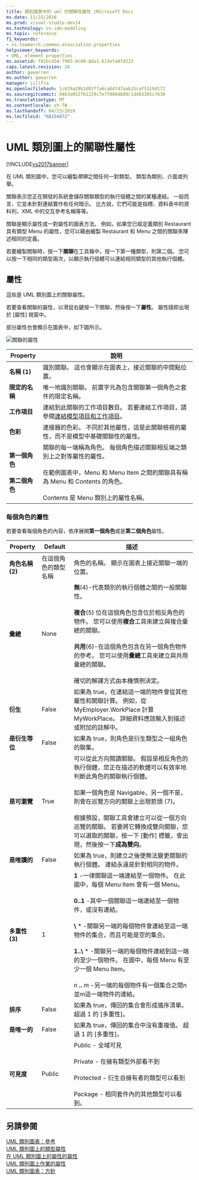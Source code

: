 ```yaml
---
title: 類別圖表中的 uml 的關聯性屬性 |Microsoft Docs
ms.date: 11/15/2016
ms.prod: visual-studio-dev14
ms.technology: vs-ide-modeling
ms.topic: reference
f1_keywords:
- vs.teamarch.common.association.properties
helpviewer_keywords:
- UML, element properties
ms.assetid: f82bcd34-7903-4c00-8da1-613efa07d223
caps.latest.revision: 26
author: gewarren
ms.author: gewarren
manager: jillfra
ms.openlocfilehash: 1c029a29b2d81f7a6ca64f47aab15caf5119d172
ms.sourcegitcommit: 94b3a052fb1229c7e7f8804b09c1d403385c7630
ms.translationtype: MT
ms.contentlocale: zh-TW
ms.lasthandoff: 04/23/2019
ms.locfileid: "68154872"
---
```

# <a name="properties-of-associations-on-uml-class-diagrams"></a>UML 類別圖上的關聯性屬性
[!INCLUDE[vs2017banner](../includes/vs2017banner.md)]

在 UML 類別圖中，您可以繪製*關聯*之間任何一對類型。 類型為類別、介面或列舉。  

 關聯表示您正在開發的系統會儲存關聯類型的執行個體之間的某種連結。 一般而言，它並未針對連結實作有任何暗示。 比方說，它們可能是指標、資料表中的資料列、XML 中的交互參考名稱等等。  

 關聯是顯示屬性或一對屬性的圖表方法。 例如，如果您已經定義類別 Restaurant 具有類型 Menu 的屬性，您可以藉由繪製 Restaurant 和 Menu 之間的關聯來陳述相同的定義。  

 若要繪製關聯時，按一下**關聯**在工具箱中，按一下第一種類型，則第二個。 您可以按一下相同的類型兩次，以顯示執行個體可以連結相同類型的其他執行個體。  

## <a name="properties"></a>屬性  
 這些是 UML 類別圖上的關聯屬性。  

 若要查看關聯的屬性，以滑鼠右鍵按一下關聯，然後按一下**屬性**。 屬性隨即出現於 [屬性] 視窗中。  

 部分屬性也會顯示在圖表中，如下圖所示。  

 ![關聯的屬性](../modeling/media/uml-classprop.png "UML_ClassProp")  

|**Property**|說明|  
|------------------|-----------------|  
|**名稱 (1)**|識別關聯。 這也會顯示在圖表上，接近關聯的中間點位置。|  
|**限定的名稱**|唯一地識別關聯。 前置字元為包含關聯第一個角色之套件的限定名稱。|  
|**工作項目**|連結到此關聯的工作項目數目。 若要連結工作項目，請參閱[連結模型項目和工作項目](../modeling/link-model-elements-and-work-items.md)。|  
|**色彩**|連接器的色彩。 不同於其他屬性，這是此關聯檢視的屬性，而不是模型中基礎關聯性的屬性。|  
|**第一個角色**<br /><br /> **第二個角色**|關聯的每一端稱為角色。 每個角色描述關聯相反端之類別上之對等屬性的屬性。<br /><br /> 在範例圖表中，Menu 和 Menu Item 之間的關聯具有稱為 Menu 和 Contents 的角色。<br /><br /> Contents 是 Menu 類別上的屬性名稱。|  

### <a name="properties-of-each-role"></a>每個角色的屬性  
 若要查看每個角色的內容，依序展開**第一個角色**或是**第二個角色**屬性。  

|     **Property**     |          **Default**          |                                                                                                                                                                                                                                                                                                                                        描述                                                                                                                                                                                                                                                                                                                                         |
|----------------------|-------------------------------|--------------------------------------------------------------------------------------------------------------------------------------------------------------------------------------------------------------------------------------------------------------------------------------------------------------------------------------------------------------------------------------------------------------------------------------------------------------------------------------------------------------------------------------------------------------------------------------------------------------------------------------------------------------------------------------------|
|  **角色名稱 (2)**   | 在這個角色的類型名稱 |                                                                                                                                                                                                                                                                                                       角色的名稱。 顯示在圖表上接近關聯一端的位置。                                                                                                                                                                                                                                                                                                        |
|   **彙總**    |             None              |                                                                        **無**(4)-代表類別的執行個體之間的一般關聯性。<br /><br /> **複合**(5) 位在這個角色包含位於相反角色的物件。 您可以使用**複合**工具來建立與複合彙總的關聯。<br /><br /> **共用**(6)-在這個角色包含在另一個角色物件的參考。 您可以使用**彙總**工具來建立與共用彙總的關聯。<br /><br /> 確切的解譯方式由本機慣例決定。                                                                         |
|    **衍生**    |             False             |                                                                                                                                                                                                                          如果為 true，在連結這一端的物件會從其他屬性和關聯計算。 例如，從 MyEmployer.WorkPlace 計算 MyWorkPlace。 詳細資料應該輸入到描述或附加的註解中。                                                                                                                                                                                                                           |
| **是衍生等位** |             False             |                                                                                                                                                                                                                                                                                                             如果為 true，則角色是衍生類型之一組角色的聯集。                                                                                                                                                                                                                                                                                                             |
|   **是可瀏覽**   |             True              |                                                 可以從此方向閱讀關聯。 假設是相反角色的執行個體，您正在描述的軟體可以有效率地判斷此角色的關聯執行個體。<br /><br /> 如果一個角色是 Navigable，另一個不是，則會在巡覽方向的關聯上出現箭頭 (7)。<br /><br /> 根據預設，關聯工具會建立可以從一個方向巡覽的關聯。 若要將它轉換成雙向關聯，您可以選取的關聯，按一下 [動作] 標籤，會出現，然後按一下**成為雙向**。                                                 |
|   **是唯讀的**   |             False             |                                                                                                                                                                                                                                                                                   如果為 true，則建立之後便無法變更關聯的執行個體。 連結永遠是針對相同的物件。                                                                                                                                                                                                                                                                                    |
| **多重性 (3)** |               1               | **1** -一律關聯這一端連結至一個物件。 在此圖中，每個 Menu Item 會有一個 Menu。<br /><br /> **0..1** -其中一個關聯這一端連結至一個物件，或沒有連結。<br /><br /> **\\** \* -關聯另一端的每個物件會連結至這一端物件的集合，而且可能是空的集合。<br /><br /> **1..\\**  \* -關聯另一端的每個物件連結到這一端的至少一個物件。 在圖中，每個 Menu 有至少一個 Menu Item。<br /><br /> *n* **..** *m* -另一端的每個物件有一個集合之間*n*並*m*這一端物件的連結。 |
|    **排序**    |             False             |                                                                                                                                                                                                                                                                                                  如果為 true，傳回的集合會形成循序清單。 超過 1 的 [多重性]。                                                                                                                                                                                                                                                                                                   |
|    **是唯一的**     |             False             |                                                                                                                                                                                                                                                                                              如果為 true，傳回的集合中沒有重複值。 超過 1 的 [多重性]。                                                                                                                                                                                                                                                                                              |
|    **可見度**    |            Public             |                                                                                                                                                                                                                                 Public - 全域可見<br /><br /> Private - 在擁有類型外部看不到<br /><br /> Protected - 衍生自擁有者的類型可以看到<br /><br /> Package - 相同套件內的其他類型可以看到。                                                                                                                                                                                                                                  |

## <a name="see-also"></a>另請參閱  
 [UML 類別圖表：參考](../modeling/uml-class-diagrams-reference.md)   
 [UML 類別圖上的類型屬性](../modeling/properties-of-types-on-uml-class-diagrams.md)   
 [在 UML 類別圖上的屬性的屬性](../modeling/properties-of-attributes-on-uml-class-diagrams.md)   
 [UML 類別圖上作業的屬性](../modeling/properties-of-operations-on-uml-class-diagrams.md)   
 [UML 類別圖表：方針](../modeling/uml-class-diagrams-guidelines.md)
